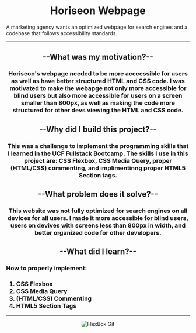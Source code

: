 <h1 align="center">
    Horiseon Webpage
</h1>
A marketing agency wants an optimized webpage for search engines and a codebase that follows accessibility standards.

-------------------------------------------------------------------------------------------------
<h2 align="center">
    --What was my motivation?--
</h2>
<h3 align="center">
Horiseon's webpage needed to be more acccessible for users as well as have better structured HTML and CSS code. I was motivated to make the webapge not only more accessible for blind users but also more accessible for users on a screen smaller than 800px, as well as making the code more structured for other devs viewing the HTML and CSS code.
</h3>
<h2 align="center">
    --Why did I build this project?--
</h2>
<h3 align="center">
This was a challenge to implement the programming skills that I learned in the UCF Fullstack Bootcamp. The skills I use in this project are: CSS Flexbox, CSS Media Query, proper (HTML/CSS) commenting, and implimentinng proper HTML5 Section tags.
</h3>
<h2 align="center">
--What problem does it solve?--
</h2>
<h3 align="center">
This website was not fully optimized for search engines on all devices for all users. I made it more accessible for blind users, users on devives with screens less than 800px in width, and better organized code for other developers.
</h3>
<h2 align="center">
--What did I learn?--
</h2>
<h3 font-type="bold">
  How to properly implement:
</h3>
<h3>
    <ol>
        <li>CSS Flexbox</li>
        <li>CSS Media Query</li>
        <li>(HTML/CSS) Commenting</li>
        <li>HTML5 Section Tags</li>
    </ol>
</h3>

-------------------------------------------------------------------------------------------------

<p align="center">
  <img src="https://www.lambdatest.com/blog/wp-content/uploads/2021/06/ezgif.com-gif-maker-3.gif" alt="FlexBox Gif"/>
</p>
